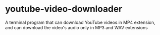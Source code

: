 # youtube-video-downloader
A terminal program that can download YouTube videos in MP4 extension, and can download the video's audio only in MP3 and WAV extensions
